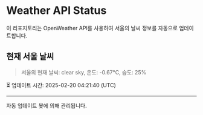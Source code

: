
# Weather API Status

이 리포지토리는 OpenWeather API를 사용하여 서울의 날씨 정보를 자동으로 업데이트합니다.

## 현재 서울 날씨
> 서울의 현재 날씨: clear sky, 온도: -0.67°C, 습도: 25%

⏳ 업데이트 시간: 2025-02-20 04:21:40 (UTC)

---
자동 업데이트 봇에 의해 관리됩니다.

